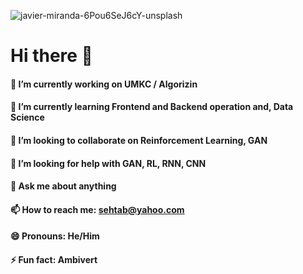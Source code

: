 ![javier-miranda-6Pou6SeJ6cY-unsplash](https://user-images.githubusercontent.com/70243598/173207555-69349dac-0a41-461b-b129-97f51dc3f659.jpg)

# Hi there 👋
#### 🔭 I’m currently working on UMKC / Algorizin
#### 🌱 I’m currently learning  Frontend and Backend operation and, Data Science
#### 👯 I’m looking to collaborate on Reinforcement Learning, GAN
#### 🤔 I’m looking for help with GAN, RL, RNN, CNN
#### 💬 Ask me about anything
#### 📫 How to reach me: sehtab@yahoo.com
####  😄 Pronouns: He/Him
#### ⚡ Fun fact: Ambivert 




<!--
**sehtab/sehtab** is a ✨ _special_ ✨ repository because its `README.md` (this file) appears on your GitHub profile.

Here are some ideas to get you started:

- 🔭 I’m currently working on UMKC / Algorizin
- 🌱 I’m currently learning  Frontend and Backend operation and, Data Science
- 👯 I’m looking to collaborate on Reinforcement Learning, GAN
- 🤔 I’m looking for help with GAN, RL, RNN, CNN
- 💬 Ask me about anything
- 📫 How to reach me: sehtab@yahoo.com
- 😄 Pronouns: He/Him
- ⚡ Fun fact: Ambivert
-->
